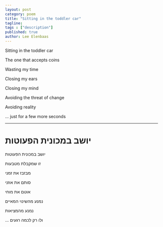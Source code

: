 ```yaml
---
layout: post
category: poem
title: "Sitting in the toddler car"
tagline:
tags : ["description"]
published: true
author: Lee Elenbaas
---
```


Sitting in the toddler car

The one that accepts coins

Wasting my time

Closing my ears

Closing my mind

Avoiding the threat of change

Avoiding reality

... just for a few more seconds

---
<div class="rtl">

# יושב במכונית הפעוטות

יושב במכונית הפעוטות

זו שמקבלת מטבעות

מבזבז את זמני

סותם את אוזני

אוטם את מוחי

נמנע מהשינוי המאיים

נמנע מהמציאות

... ולו רק לכמה רגעים

</div>
